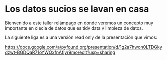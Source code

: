 # Los datos sucios se lavan en casa

Bienvenido a este taller relámpago en donde veremos un concepto muy importante en ciecia de datos que es tidy data y limpieza de datos.

La siguiente liga es a una versión read only de la presentación que vimos:

https://docs.google.com/a/pyfound.org/presentation/d/1g2a7hwon0LTDGkydzwt-BGDQaR71oYWQxfnAfiyr9mo/edit?usp=sharing
